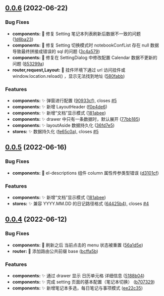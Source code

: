## [0.0.6](https://gitee.com/lan-ran/agenda/compare/v0.0.5...v0.0.6) (2022-06-22)


### Bug Fixes

* **components:** :bug: 修复 Setting 笔记本列表刷新后数据不一致的问题 ([1d6ba23](https://gitee.com/lan-ran/agenda/commits/1d6ba234d90cc34d5f24307b21a9a3675e17b9d5))
* **components:** :bug: 修复 Setting 切换模式时 notebookConfList 存在 null 数据导致最终拼接成错误的 sql 的问题 ([3c4a579](https://gitee.com/lan-ran/agenda/commits/3c4a579c2429b39f6b82b909b5f5bf2b42954cf5))
* **components:** :bug: 修复在 SettingDialog 中修改配置 Calendar 数据不更新的问题 ([853299a](https://gitee.com/lan-ran/agenda/commits/853299a3975a79ba524aeb196a6899afa51eee79))
* **router,request,Layout:** :bug: 挂件环境下通过 url 访问挂件或 window.location.reload() ，显示无法找到地址 ([580fabb](https://gitee.com/lan-ran/agenda/commits/580fabbc150806740bc2cea3c6a419a9bc39aec7))


### Features

* **components:** :sparkles: 弹窗进行配置 ([90933cf](https://gitee.com/lan-ran/agenda/commits/90933cf6385e3c55f408d586bbec33d99a7b6243)), closes [#5](https://gitee.com/lan-ran/agenda/issues/5)
* **components:** :sparkles: 新增 LayoutHeader ([f0e4de6](https://gitee.com/lan-ran/agenda/commits/f0e4de63f7a5910f325fbb048b295f1e3b82badc))
* **components:** :sparkles: 新增“文档”显示模式 ([181abee](https://gitee.com/lan-ran/agenda/commits/181abeee91064c5f303bb5c2b0da253e726ce263))
* **components:** :sparkles: drawer 中只有一条数据时，默认展开 ([77bb185](https://gitee.com/lan-ran/agenda/commits/77bb18565d9eb2b7aaee36ecf47609f7644efe4e))
* **components:** :sparkles: layoutAside 数据持久化 ([36fd7e5](https://gitee.com/lan-ran/agenda/commits/36fd7e504bbbb1189b623130ac9f5ccc21d7bf45))
* **stores:** :sparkles: 数据持久化 ([fe65c0a](https://gitee.com/lan-ran/agenda/commits/fe65c0a9ce4e1b638644305f6402068f655f6914)), closes [#5](https://gitee.com/lan-ran/agenda/issues/5)



## [0.0.5](https://github.com/langyamu/siyuan-calendar/compare/v0.0.4...v0.0.5) (2022-06-16)


### Bug Fixes

* **components:** :bug: el-descriptions 组件 column 属性传参类型错误 ([d3101cf](https://github.com/langyamu/siyuan-calendar/commit/d3101cf94590ce67f1233f41ade06dca417840ec))


### Features

* **components:** :sparkles: 新增“文档”显示模式 ([181abee](https://github.com/langyamu/siyuan-calendar/commit/181abeee91064c5f303bb5c2b0da253e726ce263))
* **stores:** :sparkles: 兼容 YYYY.MM.DD 的日记路径格式 ([64425b4](https://github.com/langyamu/siyuan-calendar/commit/64425b46e41281123ba69ccb0093b06cc3bc46af)), closes [#4](https://github.com/langyamu/siyuan-calendar/issues/4)



## [0.0.4](https://github.com/langyamu/siyuan-calendar/compare/b707329a7a749c73ff3fb2c50cd403d4d8b03437...v0.0.4) (2022-06-12)

### Bug Fixes

* **components:** :bug: 刷新之后 当前点击的 menu 状态被重置 ([56a1d5e](https://github.com/langyamu/siyuan-calendar/commit/56a1d5e92624019617f2774642bbe44968033f37))
* **router:** :bug: 添加路由公共前缀 base ([bcffa5b](https://github.com/langyamu/siyuan-calendar/commit/bcffa5b4ee0c624dd02c73ec1088b94a75295b18))

### Features

* **components:** :sparkles: 通过 drawer 显示 日历单元格 详细信息 ([5188b04](https://github.com/langyamu/siyuan-calendar/commit/5188b0476cb99e91cc28c3a232dd3302650048bf))
* **components:** :sparkles: 完成 setting 页面的基本配置（笔记本切换） ([b707329](https://github.com/langyamu/siyuan-calendar/commit/b707329a7a749c73ff3fb2c50cd403d4d8b03437))
* **components:** :sparkles: 新增笔记本多选，每日笔记与事项模式 ([ee22c35](https://github.com/langyamu/siyuan-calendar/commit/ee22c35bc40d2248670ed34254bc7dcaaa978ba8))
